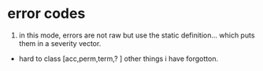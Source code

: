 # error codes
1. in this mode, errors are not raw but use the static definition... which puts them in a severity vector.
- hard to class [acc,perm,term,? ] other things i have forgotton.
